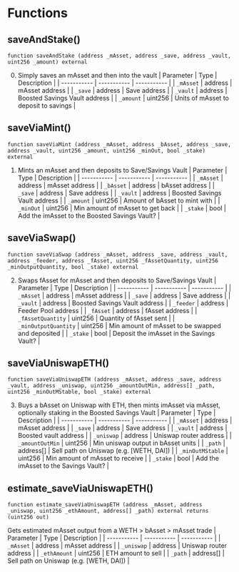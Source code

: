 # Functions

## saveAndStake()
`function saveAndStake (address _mAsset, address _save, address _vault, uint256 _amount) external`

0. Simply saves an mAsset and then into the vault
| Parameter   | Type        | Description |
| ----------- | ----------- | ----------- | 
| `_mAsset` | address | mAsset address |
| `_save` | address | Save address |
| `_vault` | address | Boosted Savings Vault address |
| `_amount` | uint256 | Units of mAsset to deposit to savings |

## saveViaMint()
`function saveViaMint (address _mAsset, address _bAsset, address _save, address _vault, uint256 _amount, uint256 _minOut, bool _stake) external`

1. Mints an mAsset and then deposits to Save/Savings Vault
| Parameter   | Type        | Description |
| ----------- | ----------- | ----------- | 
| `_mAsset` | address | mAsset address |
| `_bAsset` | address | bAsset address |
| `_save` | address | Save address |
| `_vault` | address | Boosted Savings Vault address |
| `_amount` | uint256 | Amount of bAsset to mint with |
| `_minOut` | uint256 | Min amount of mAsset to get back |
| `_stake` | bool | Add the imAsset to the Boosted Savings Vault? |

## saveViaSwap()
`function saveViaSwap (address _mAsset, address _save, address _vault, address _feeder, address _fAsset, uint256 _fAssetQuantity, uint256 _minOutputQuantity, bool _stake) external`

2. Swaps fAsset for mAsset and then deposits to Save/Savings Vault
| Parameter   | Type        | Description |
| ----------- | ----------- | ----------- | 
| `_mAsset` | address | mAsset address |
| `_save` | address | Save address |
| `_vault` | address | Boosted Savings Vault address |
| `_feeder` | address | Feeder Pool address |
| `_fAsset` | address | fAsset address |
| `_fAssetQuantity` | uint256 | Quantity of fAsset sent |
| `_minOutputQuantity` | uint256 | Min amount of mAsset to be swapped and deposited |
| `_stake` | bool | Deposit the imAsset in the Savings Vault? |

## saveViaUniswapETH()
`function saveViaUniswapETH (address _mAsset, address _save, address _vault, address _uniswap, uint256 _amountOutMin, address[] _path, uint256 _minOutMStable, bool _stake) external`

3. Buys a bAsset on Uniswap with ETH, then mints imAsset via mAsset,optionally staking in the Boosted Savings Vault
| Parameter   | Type        | Description |
| ----------- | ----------- | ----------- | 
| `_mAsset` | address | mAsset address |
| `_save` | address | Save address |
| `_vault` | address | Boosted vault address |
| `_uniswap` | address | Uniswap router address |
| `_amountOutMin` | uint256 | Min uniswap output in bAsset units |
| `_path` | address[] | Sell path on Uniswap (e.g. [WETH, DAI]) |
| `_minOutMStable` | uint256 | Min amount of mAsset to receive |
| `_stake` | bool | Add the imAsset to the Savings Vault? |

## estimate_saveViaUniswapETH()
`function estimate_saveViaUniswapETH (address _mAsset, address _uniswap, uint256 _ethAmount, address[] _path) external returns (uint256 out)`

Gets estimated mAsset output from a WETH > bAsset > mAsset trade
| Parameter   | Type        | Description |
| ----------- | ----------- | ----------- | 
| `_mAsset` | address | mAsset address |
| `_uniswap` | address | Uniswap router address |
| `_ethAmount` | uint256 | ETH amount to sell |
| `_path` | address[] | Sell path on Uniswap (e.g. [WETH, DAI]) |

